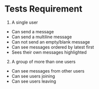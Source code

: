 # Tests Requirement
1. A single user
- Can send a message
- Can send a multiline message
- Can not send an empty/blank message
- Can see messages ordered by latest first
- Sees their own messages highlighted

2. A group of more than one users
- Can see messages from other users
- Can see users joining
- Can see users leaving
